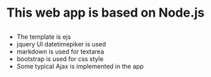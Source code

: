 This web app is based on Node.js
===========
## 
* The template is ejs
* jquery UI datetimepiker is used
* markdown is used for textarea
* bootstrap is used for css style
* Some typical Ajax is implemented in the app
